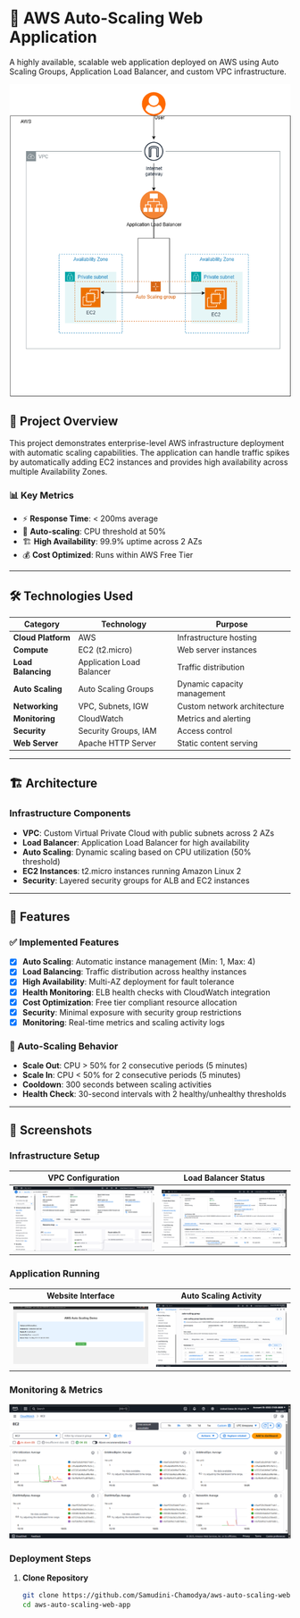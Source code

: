 # 🚀 AWS Auto-Scaling Web Application

A highly available, scalable web application deployed on AWS using Auto Scaling Groups, Application Load Balancer, and custom VPC infrastructure.

![Architecture](docs/screenshots/1.Cloud_Diagram.drawio.png)

## 🎯 **Project Overview**

This project demonstrates enterprise-level AWS infrastructure deployment with automatic scaling capabilities. The application can handle traffic spikes by automatically adding EC2 instances and provides high availability across multiple Availability Zones.


### **📊 Key Metrics**
- ⚡ **Response Time**: < 200ms average
- 🔄 **Auto-scaling**: CPU threshold at 50%
- 🏗️ **High Availability**: 99.9% uptime across 2 AZs
- 💰 **Cost Optimized**: Runs within AWS Free Tier

---

## 🛠️ **Technologies Used**

| **Category** | **Technology** | **Purpose** |
|--------------|----------------|-------------|
| **Cloud Platform** | AWS | Infrastructure hosting |
| **Compute** | EC2 (t2.micro) | Web server instances |
| **Load Balancing** | Application Load Balancer | Traffic distribution |
| **Auto Scaling** | Auto Scaling Groups | Dynamic capacity management |
| **Networking** | VPC, Subnets, IGW | Custom network architecture |
| **Monitoring** | CloudWatch | Metrics and alerting |
| **Security** | Security Groups, IAM | Access control |
| **Web Server** | Apache HTTP Server | Static content serving |

---

## 🏗️ **Architecture**

### **Infrastructure Components**
- **VPC**: Custom Virtual Private Cloud with public subnets across 2 AZs
- **Load Balancer**: Application Load Balancer for high availability
- **Auto Scaling**: Dynamic scaling based on CPU utilization (50% threshold)
- **EC2 Instances**: t2.micro instances running Amazon Linux 2
- **Security**: Layered security groups for ALB and EC2 instances

---

## 🚀 **Features**

### **✅ Implemented Features**
- [x] **Auto Scaling**: Automatic instance management (Min: 1, Max: 4)
- [x] **Load Balancing**: Traffic distribution across healthy instances
- [x] **High Availability**: Multi-AZ deployment for fault tolerance
- [x] **Health Monitoring**: ELB health checks with CloudWatch integration
- [x] **Cost Optimization**: Free tier compliant resource allocation
- [x] **Security**: Minimal exposure with security group restrictions
- [x] **Monitoring**: Real-time metrics and scaling activity logs

### **🔄 Auto-Scaling Behavior**
- **Scale Out**: CPU > 50% for 2 consecutive periods (5 minutes)
- **Scale In**: CPU < 50% for 2 consecutive periods (5 minutes)
- **Cooldown**: 300 seconds between scaling activities
- **Health Check**: 30-second intervals with 2 healthy/unhealthy thresholds

---

## 📸 **Screenshots**

### **Infrastructure Setup**
| VPC Configuration | Load Balancer Status |
|:-----------------:|:--------------------:|
| ![VPC](docs/screenshots/8.vpc-networking.png) | ![ALB](docs/screenshots/6.application-load-balancer.png) |

### **Application Running**
| Website Interface | Auto Scaling Activity |
|:-----------------:|:---------------------:|
| ![Website](docs/screenshots/3.webapp_instance-1.png) | ![Scaling](docs/screenshots/12.scaling-activity-2.png) |

### **Monitoring & Metrics**
![CloudWatch Metrics](docs/screenshots/9.cloudwatch-metrics.png)



### **Deployment Steps**
1. **Clone Repository**
   ```bash
   git clone https://github.com/Samudini-Chamodya/aws-auto-scaling-web-app.git
   cd aws-auto-scaling-web-app
